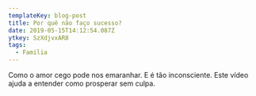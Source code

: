 ```yaml
---
templateKey: blog-post
title: Por quê não faço sucesso?
date: 2019-05-15T14:12:54.087Z
ytkey: SzXdjvxAR8
tags:
  - Familia
---
```

Como o amor cego pode nos emaranhar. E é tão inconsciente. Este vídeo ajuda a entender como prosperar sem culpa.
